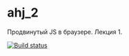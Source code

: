 # ahj_2

Продвинутый JS в браузере. Лекция 1.

[![Build status](https://ci.appveyor.com/api/projects/status/e2fu7cg3vb9ms8s7?svg=true)](https://ci.appveyor.com/project/serviktor050/ahj-2)

